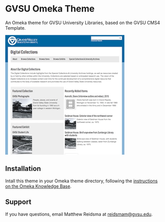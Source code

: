 # GVSU Omeka Theme

An Omeka theme for GVSU University Libraries, based on the GVSU CMS4 Template.

![GVSU Omeka Thumbnail](theme.jpg)

## Installation

Intall this theme in your Omeka theme directory, following the [instructions on the Omeka Knowledge Base](https://omeka.org/codex/Managing_Themes_2.0).

## Support

If you have questions, email Matthew Reidsma at [reidsmam@gvsu.edu](mailto:reidsmam@gvsu.edu).